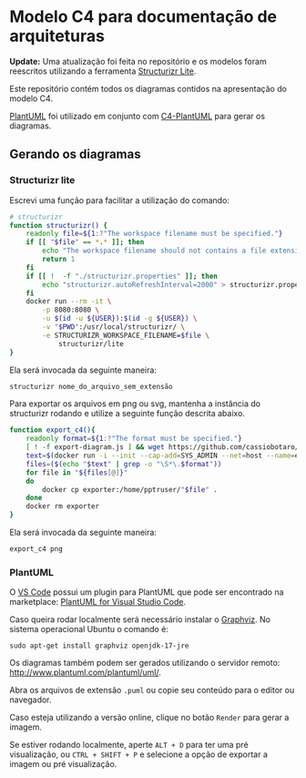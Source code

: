 # Modelo C4 para documentação de arquiteturas

**Update:** Uma atualização foi feita no repositório e os modelos foram reescritos utilizando a ferramenta [Structurizr Lite](https://structurizr.com/help/lite).

Este repositório contém todos os diagramas contidos na apresentação do modelo C4.

[PlantUML](https://plantuml.com/) foi utilizado em conjunto com [C4-PlantUML](https://github.com/plantuml-stdlib/C4-PlantUML) para gerar os diagramas.

## Gerando os diagramas

### Structurizr lite

Escrevi uma função para facilitar a utilização do comando:

```bash
# structurizr
function structurizr() {
    readonly file=${1:?"The workspace filename must be specified."}
    if [[ "$file" == *.* ]]; then
        echo "The workspace filename should not contains a file extension."
        return 1
    fi
    if [[ !  -f "./structurizr.properties" ]]; then
        echo "structurizr.autoRefreshInterval=2000" > structurizr.properties
    fi
    docker run --rm -it \
        -p 8080:8080 \
        -u $(id -u ${USER}):$(id -g ${USER}) \
        -v "$PWD":/usr/local/structurizr/ \
        -e STRUCTURIZR_WORKSPACE_FILENAME=$file \
            structurizr/lite
}
```

Ela será invocada da seguinte maneira:

```bash
structurizr nome_do_arquivo_sem_extensão
```

Para exportar os arquivos em png ou svg, mantenha a instância do structurizr rodando e utilize a seguinte função descrita abaixo.

```sh
function export_c4(){
    readonly format=${1:?"The format must be specified."}
    [ ! -f export-diagram.js ] && wget https://github.com/cassiobotaro/modeloC4/raw/main/export-diagram.js
    text=$(docker run -i --init --cap-add=SYS_ADMIN --net=host --name=exporter ghcr.io/puppeteer/puppeteer:latest node -e "$(cat export-diagrams.js)"  "" "http://localhost:8080" "$format")
    files=($(echo "$text" | grep -o "\S*\.$format"))
    for file in "${files[@]}"
    do
        docker cp exporter:/home/pptruser/"$file" .
    done
    docker rm exporter
}
```

Ela será invocada da seguinte maneira:

```bash
export_c4 png
```

### PlantUML

O [VS Code](https://code.visualstudio.com/) possui um plugin para PlantUML que pode ser encontrado na marketplace: [PlantUML for Visual Studio Code](https://marketplace.visualstudio.com/items?itemName=jebbs.plantuml).

Caso queira rodar localmente será necessário instalar o [Graphviz](https://www.graphviz.org/). No sistema operacional Ubuntu o comando é:

    sudo apt-get install graphviz openjdk-17-jre

Os diagramas também podem ser gerados utilizando o servidor remoto: http://www.plantuml.com/plantuml/uml/.

Abra os arquivos de extensão `.puml` ou copie seu conteúdo para o editor ou navegador.

Caso esteja utilizando a versão online, clique no botão `Render` para gerar a imagem.

Se estiver rodando localmente, aperte `ALT + D` para ter uma pré visualização, ou `CTRL + SHIFT + P` e selecione a opção de exportar a imagem ou pré visualização.
